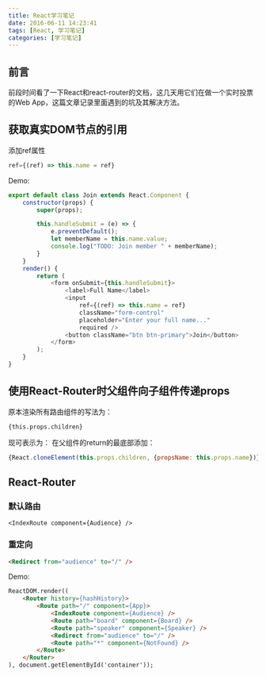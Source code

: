 ```yaml
---
title: React学习笔记
date: 2016-06-11 14:23:41
tags: [React, 学习笔记]
categories: [学习笔记]
---
```


## 前言
前段时间看了一下React和react-router的文档，这几天用它们在做一个实时投票的Web App，这篇文章记录里面遇到的坑及其解决方法。

## 获取真实DOM节点的引用

添加ref属性
```javascript
ref={(ref) => this.name = ref}
```

Demo:
```javascript
export default class Join extends React.Component {
    constructor(props) {
        super(props);

        this.handleSubmit = (e) => {
            e.preventDefault();
            let memberName = this.name.value;
            console.log("TODO: Join member " + memberName);
        }
    }
    render() {
        return (
            <form onSubmit={this.handleSubmit}>
                <label>Full Name</label>
                <input
                    ref={(ref) => this.name = ref}
                    className="form-control"
                    placeholder="Enter your full name..."
                    required />
                <button className="btn btn-primary">Join</button>
            </form>
        );
    }
}
```


## 使用React-Router时父组件向子组件传递props
原本渲染所有路由组件的写法为：
```
{this.props.children}
```

现可表示为：
在父组件的return的最底部添加：
```javascript
{React.cloneElement(this.props.children, {propsName: this.props.name})}
```

## React-Router

### 默认路由
```
<IndexRoute component={Audience} />
```

### 重定向
```html
<Redirect from="audience" to="/" />
```

Demo:
```html
ReactDOM.render((
    <Router history={hashHistory}>
        <Route path="/" component={App}>
            <IndexRoute component={Audience} />
            <Route path="board" component={Board} />
            <Route path="speaker" component={Speaker} />
            <Redirect from="audience" to="/" />
            <Route path="*" component={NotFound} />
        </Route>
    </Router>
), document.getElementById('container'));
```